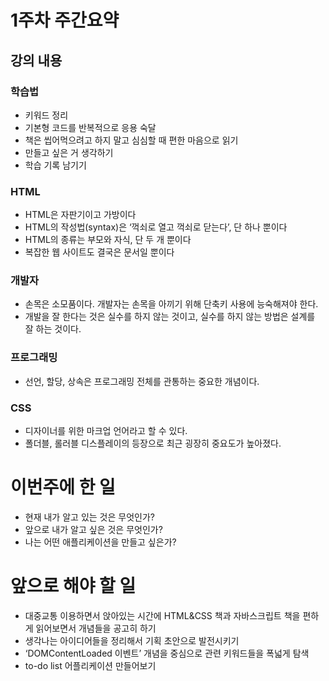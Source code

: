﻿# 1주차 주간요약

## 강의 내용

### 학습법

- 키워드 정리
- 기본형 코드를 반복적으로 응용 숙달
- 책은 씹어먹으려고 하지 말고 심심할 때 편한 마음으로 읽기
- 만들고 싶은 거 생각하기
- 학습 기록 남기기

### HTML

- HTML은 자판기이고 가방이다
- HTML의 작성법(syntax)은 ‘꺽쇠로 열고 꺽쇠로 닫는다’, 단 하나 뿐이다
- HTML의 종류는 부모와 자식, 단 두 개 뿐이다
- 복잡한 웹 사이트도 결국은 문서일 뿐이다

### 개발자

- 손목은 소모품이다. 개발자는 손목을 아끼기 위해 단축키 사용에 능숙해져야 한다.
- 개발을 잘 한다는 것은 실수를 하지 않는 것이고, 실수를 하지 않는 방법은 설계를 잘 하는 것이다.

### 프로그래밍

- 선언, 할당, 상속은 프로그래밍 전체를 관통하는 중요한 개념이다.

### CSS

- 디자이너를 위한 마크업 언어라고 할 수 있다.
- 폴더블, 롤러블 디스플레이의 등장으로 최근 굉장히 중요도가 높아졌다.

# 이번주에 한 일

- 현재 내가 알고 있는 것은 무엇인가?
- 앞으로 내가 알고 싶은 것은 무엇인가?
- 나는 어떤 애플리케이션을 만들고 싶은가?

# 앞으로 해야 할 일

- 대중교통 이용하면서 앉아있는 시간에 HTML&CSS 책과 자바스크립트 책을 편하게 읽어보면서 개념들을 공고히 하기
- 생각나는 아이디어들을 정리해서 기획 초안으로 발전시키기
- ‘DOMContentLoaded 이벤트’ 개념을 중심으로 관련 키워드들을 폭넓게 탐색
- to-do list 어플리케이션 만들어보기
